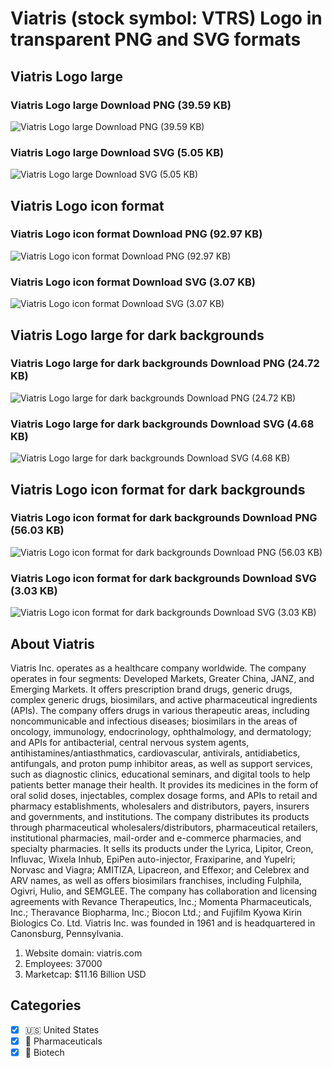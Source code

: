 # Viatris (stock symbol: VTRS) Logo in transparent PNG and SVG formats

## Viatris Logo large

### Viatris Logo large Download PNG (39.59 KB)

![Viatris Logo large Download PNG (39.59 KB)](/img/orig/VTRS_BIG-7c94dff2.png)

### Viatris Logo large Download SVG (5.05 KB)

![Viatris Logo large Download SVG (5.05 KB)](/img/orig/VTRS_BIG-3c7dbe2e.svg)

## Viatris Logo icon format

### Viatris Logo icon format Download PNG (92.97 KB)

![Viatris Logo icon format Download PNG (92.97 KB)](/img/orig/VTRS-ea139526.png)

### Viatris Logo icon format Download SVG (3.07 KB)

![Viatris Logo icon format Download SVG (3.07 KB)](/img/orig/VTRS-8f7a418b.svg)

## Viatris Logo large for dark backgrounds

### Viatris Logo large for dark backgrounds Download PNG (24.72 KB)

![Viatris Logo large for dark backgrounds Download PNG (24.72 KB)](/img/orig/VTRS_BIG.D-12b53670.png)

### Viatris Logo large for dark backgrounds Download SVG (4.68 KB)

![Viatris Logo large for dark backgrounds Download SVG (4.68 KB)](/img/orig/VTRS_BIG.D-b1783fd1.svg)

## Viatris Logo icon format for dark backgrounds

### Viatris Logo icon format for dark backgrounds Download PNG (56.03 KB)

![Viatris Logo icon format for dark backgrounds Download PNG (56.03 KB)](/img/orig/VTRS.D-d77b5de3.png)

### Viatris Logo icon format for dark backgrounds Download SVG (3.03 KB)

![Viatris Logo icon format for dark backgrounds Download SVG (3.03 KB)](/img/orig/VTRS.D-7b3c9824.svg)

## About Viatris

Viatris Inc. operates as a healthcare company worldwide. The company operates in four segments: Developed Markets, Greater China, JANZ, and Emerging Markets. It offers prescription brand drugs, generic drugs, complex generic drugs, biosimilars, and active pharmaceutical ingredients (APIs). The company offers drugs in various therapeutic areas, including noncommunicable and infectious diseases; biosimilars in the areas of oncology, immunology, endocrinology, ophthalmology, and dermatology; and APIs for antibacterial, central nervous system agents, antihistamines/antiasthmatics, cardiovascular, antivirals, antidiabetics, antifungals, and proton pump inhibitor areas, as well as support services, such as diagnostic clinics, educational seminars, and digital tools to help patients better manage their health. It provides its medicines in the form of oral solid doses, injectables, complex dosage forms, and APIs to retail and pharmacy establishments, wholesalers and distributors, payers, insurers and governments, and institutions. The company distributes its products through pharmaceutical wholesalers/distributors, pharmaceutical retailers, institutional pharmacies, mail-order and e-commerce pharmacies, and specialty pharmacies. It sells its products under the Lyrica, Lipitor, Creon, Influvac, Wixela Inhub, EpiPen auto-injector, Fraxiparine, and Yupelri; Norvasc and Viagra; AMITIZA, Lipacreon, and Effexor; and Celebrex and ARV names, as well as offers biosimilars franchises, including Fulphila, Ogivri, Hulio, and SEMGLEE. The company has collaboration and licensing agreements with Revance Therapeutics, Inc.; Momenta Pharmaceuticals, Inc.; Theravance Biopharma, Inc.; Biocon Ltd.; and Fujifilm Kyowa Kirin Biologics Co. Ltd. Viatris Inc. was founded in 1961 and is headquartered in Canonsburg, Pennsylvania.

1. Website domain: viatris.com
2. Employees: 37000
3. Marketcap: $11.16 Billion USD


## Categories
- [x] 🇺🇸 United States
- [x] 💊 Pharmaceuticals
- [x] 🧬 Biotech
